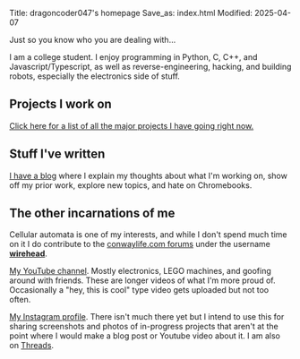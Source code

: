 Title: dragoncoder047's homepage
Save_as: index.html
Modified: 2025-04-07

Just so you know who you are dealing with...

I am a college student. I enjoy programming in Python, C, C++, and Javascript/Typescript, as well as reverse-engineering, hacking, and building robots, especially the electronics side of stuff.

## Projects I work on

[Click here for a list of all the major projects I have going right now.]({filename}projects.md)

## Stuff I've written

[I have a blog](/blog) where I explain my thoughts about what I'm working on, show off my prior work, explore new topics, and hate on Chromebooks.

## The other incarnations of me

Cellular automata is one of my interests, and while I don't spend much time on it I do contribute to the [conwaylife.com forums](https://conwaylife.com/forums/) under the username [**wirehead**](https://conwaylife.com/forums/memberlist.php?mode=viewprofile&u=2991).

[My YouTube channel](https://youtube.com/@dragoncoder047). Mostly electronics, LEGO machines, and goofing around with friends. These are longer videos of what I'm more proud of. Occasionally a "hey, this is cool" type video gets uploaded but not too often.

[My Instagram profile](https://www.instagram.com/dragoncoder047/). There isn't much there yet but I intend to use this for sharing screenshots and photos of in-progress projects that aren't at the point where I would make a blog post or Youtube video about it. I am also on [Threads](https://www.threads.net/@dragoncoder047).
